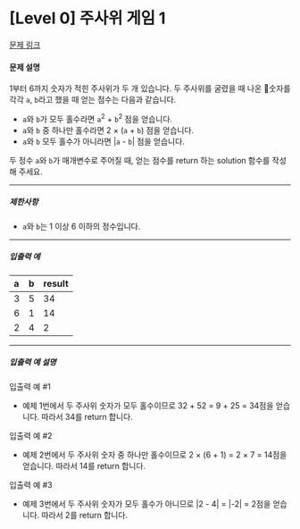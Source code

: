 # [Level 0] 주사위 게임 1

[문제 링크](https://school.programmers.co.kr/learn/courses/30/lessons/181839)

#### 문제 설명

1부터 6까지 숫자가 적힌 주사위가 두 개 있습니다. 두 주사위를 굴렸을 때 나온 숫자를 각각 ```a```, ```b```라고 했을 때 얻는 점수는 다음과 같습니다.

- ```a```와 ```b```가 모두 홀수라면 ```a```<sup>2</sup> + ```b```<sup>2</sup> 점을 얻습니다.
- ```a```와 ```b``` 중 하나만 홀수라면 2 × (```a``` + ```b```) 점을 얻습니다.
- ```a```와 ```b``` 모두 홀수가 아니라면 |```a``` - ```b```| 점을 얻습니다.

두 정수 ```a```와 ```b```가 매개변수로 주어질 때, 얻는 점수를 return 하는 solution 함수를 작성해 주세요.

---

##### 제한사항

- ```a```와 ```b```는 1 이상 6 이하의 정수입니다.

---

##### 입출력 예
|a|b|result|
|:---|:---|:---|
|3|5|34|
|6|1|14|
|2|4|2|

---

##### 입출력 예 설명

입출력 예 #1

- 예제 1번에서 두 주사위 숫자가 모두 홀수이므로 32 + 52 = 9 + 25 = 34점을 얻습니다. 따라서 34를 return 합니다.

입출력 예 #2

- 예제 2번에서 두 주사위 숫자 중 하나만 홀수이므로 2 × (6 + 1) = 2 × 7 = 14점을 얻습니다. 따라서 14를 return 합니다.

입출력 예 #3

- 예제 3번에서 두 주사위 숫자가 모두 홀수가 아니므로 |2 - 4| = |-2| = 2점을 얻습니다. 따라서 2를 return 합니다.
